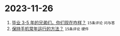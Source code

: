 # 2023-11-26

1. [毕业 3-5 年的兄弟们，你们现在咋样？](https://www.v2ex.com/t/995249) `15条评论` `问与答`
1. [保持手机常年运行的方法？](https://www.v2ex.com/t/995231) `15条评论` `硬件`
